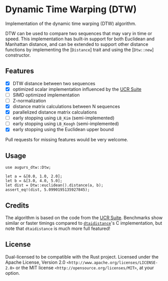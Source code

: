 # Dynamic Time Warping (DTW)

Implementation of the dynamic time warping (DTW) algorithm.

DTW can be used to compare two sequences that may vary in time or speed.
This implementation has built-in support for both Euclidean and Manhattan distance,
and can be extended to support other distance functions by implementing the [`Distance`]
trait and using the [`Dtw::new`] constructor.

## Features

- [x] DTW distance between two sequences
- [x] optimized scalar implementation influenced by the [UCR Suite][ucr-suite]
- [ ] SIMD optimized implementation
- [ ] Z-normalization
- [x] distance matrix calculations between N sequences
- [x] parallelized distance matrix calculations
- [ ] early stopping using `LB_Kim` (semi-implemented)
- [ ] early stopping using `LB_Keogh` (semi-implemented)
- [x] early stopping using the Euclidean upper bound

Pull requests for missing features would be very welcome.

## Usage

```
use augurs_dtw::Dtw;

let a = &[0.0, 1.0, 2.0];
let b = &[3.0, 4.0, 5.0];
let dist = Dtw::euclidean().distance(a, b);
assert_eq!(dist, 5.0990195135927845);
```

## Credits

The algorithm is based on the code from the [UCR Suite][ucr-suite]. Benchmarks show similar
or faster timings compared to [`dtaidistance`]'s C implementation, but note that `dtaidistance` is much more
full featured!

[ucr-suite]: https://www.cs.ucr.edu/~eamonn/UCRsuite.html
[`dtaidistance`]: https://dtaidistance.readthedocs.io/

## License

Dual-licensed to be compatible with the Rust project.
Licensed under the Apache License, Version 2.0 `<http://www.apache.org/licenses/LICENSE-2.0>` or the MIT license `<http://opensource.org/licenses/MIT>`, at your option.
